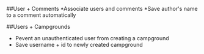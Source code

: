 ##User + Comments
*Associate users and comments
*Save author's name to a comment automatically

##Users + Campgrounds
* Pevent an unauthenticated user from creating a campground
* Save username + id to newly created campground